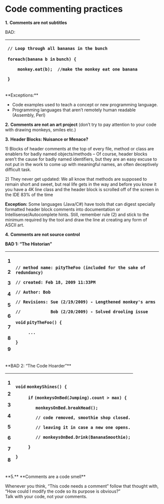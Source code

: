 # Code commenting practices

**1.**    **Comments are not subtitles**

BAD:

<table>
  <thead>
    <tr>
      <th style="text-align:left">
        <p><code>// Loop through all bananas in the bunch</code>
        </p>
        <p><code>foreach(banana b in</code>  <code>bunch) {</code>
        </p>
        <p><code>    monkey.eat(b);  //make the monkey eat one banana</code>
        </p>
        <p><code>}</code>
        </p>
      </th>
    </tr>
  </thead>
  <tbody></tbody>
</table>**Exceptions:**

* Code examples used to teach a concept or new programming language.
* Programming languages that aren’t remotely human readable \(Assembly, Perl\)

**2.**    **Comments are not an art project** \(don’t try to pay attention to your code with drawing monkeys, smiles etc.\)

**3.**    **Header Blocks: Nuisance or Menace?**

1\) Blocks of header comments at the top of every file, method or class are enablers for badly named objects/methods – Of course, header blocks aren’t the cause for badly named identifiers, but they are an easy excuse to not  put in the work to come up with meaningful names, an often deceptively difficult task.

2\) They never get updated: We all know that methods are supposed to remain short and sweet, but real life gets in the way and before you know it you have a 4K line class and the header block is scrolled off of the screen in the IDE 83% of the time

**Exception:** Some languages \(Java/C\#\) have tools that can digest specially formatted header block comments into documentation or Intellisense/Autocomplete hints. Still, remember rule \(2\) and stick to the minimum required by the tool and draw the line at creating any form of ASCII art.

**4.**    **Comments are not source control**

**BAD 1: “The Historian”**

<table>
  <thead>
    <tr>
      <th style="text-align:left">
        <p>1</p>
        <p>2</p>
        <p>3</p>
        <p>4</p>
        <p>5</p>
        <p>6</p>
        <p>7</p>
        <p>8</p>
        <p>9</p>
      </th>
      <th style="text-align:left">
        <p><code>// method name: pityTheFoo (included for the sake of redundancy)</code>
        </p>
        <p><code>// created: Feb 18, 2009 11:33PM</code>
        </p>
        <p><code>// Author: Bob</code>
        </p>
        <p><code>// Revisions: Sue (2/19/2009) - Lengthened monkey&apos;s arms</code>
        </p>
        <p><code>//            Bob (2/20/2009) - Solved drooling issue</code>
        </p>
        <p><code>void</code>  <code>pityTheFoo() {</code>
        </p>
        <p><code>     ...</code>
        </p>
        <p><code>}</code>
        </p>
      </th>
    </tr>
  </thead>
  <tbody></tbody>
</table>**BAD 2: “The Code Hoarder”**

<table>
  <thead>
    <tr>
      <th style="text-align:left">
        <p>1</p>
        <p>2</p>
        <p>3</p>
        <p>4</p>
        <p>5</p>
        <p>6</p>
        <p>7</p>
        <p>8</p>
      </th>
      <th style="text-align:left">
        <p><code>void</code>  <code>monkeyShines() {</code>
        </p>
        <p><code>     if</code>  <code>(monkeysOnBed(Jumping).count &gt; max) {</code>
        </p>
        <p><code>        monkeysOnBed.breakHead();</code>
        </p>
        <p><code>        // code removed, smoothie shop closed.</code>
        </p>
        <p><code>        // leaving it in case a new one opens.</code>
        </p>
        <p><code>        // monkeysOnBed.Drink(BananaSmoothie);</code>
        </p>
        <p><code>     }</code>
        </p>
        <p><code>}</code>
        </p>
      </th>
    </tr>
  </thead>
  <tbody></tbody>
</table>**5.**     **Comments are a code smell**

Whenever you think, “This code needs a comment” follow that thought with, “How could I modify the code so its purpose is obvious?”  
Talk with your code, not your comments.

